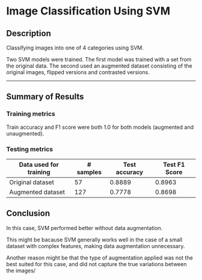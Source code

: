 # Image Classification Using SVM

## Description

Classifying images into one of 4 categories using SVM.

Two SVM models were trained. The first model was trained with a set from the original data. The second used an augmented dataset consisting of the original images, flipped versions and contrasted versions.

---

## Summary of Results

### Training metrics

Train accuracy and F1 score were both 1.0 for both models (augmented and unaugmented).

### Testing metrics

| Data used for training | # samples | Test accuracy | Test F1 Score |
| ---------------------- | --------- | ------------- | ------------- |
| Original dataset       | 57        | 0.8889        | 0.8963        |
| Augmented dataset      | 127       | 0.7778        | 0.8698        |

## Conclusion

In this case, SVM performed better without data augmentation.

This might be bacause SVM generally works well in the case of a small dataset with complex features, making data augmentation unnecessary.

Another reason might be that the type of augmentation applied was not the best suited for this case, and did not capture the true variations between the images/

